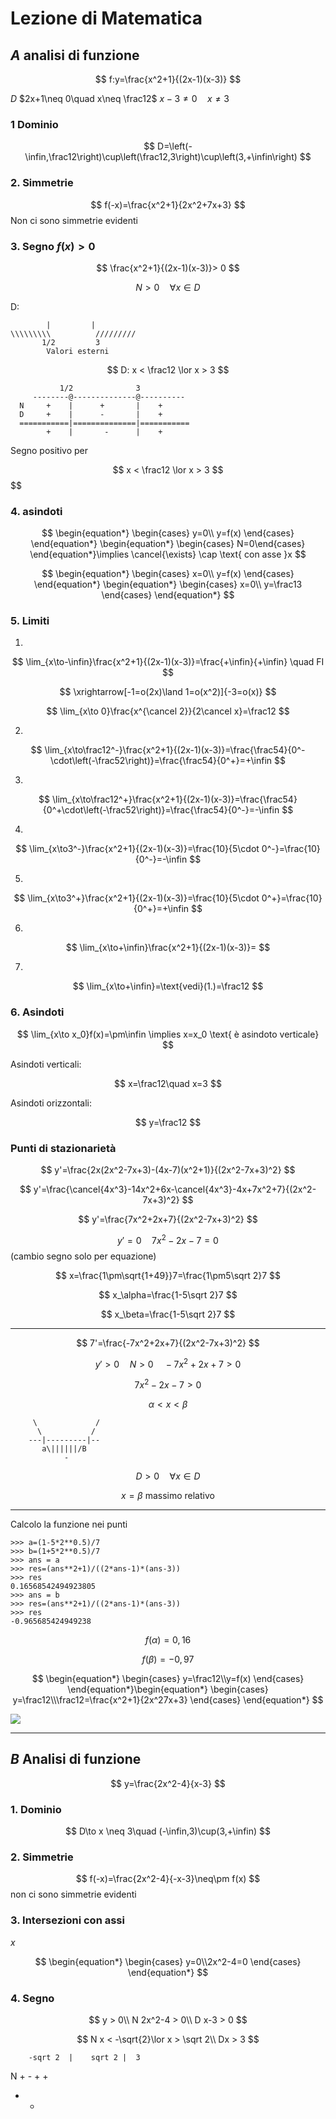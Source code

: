 # Lezione di Matematica
## $A$ analisi di funzione

$$
f:y=\frac{x^2+1}{(2x-1)(x-3)}
$$

$D$   $2x+1\neq 0\quad x\neq \frac12$
$x-3\neq 0 \quad x\neq 3$
### 1 Dominio
$$
D=\left(-\infin,\frac12\right)\cup\left(\frac12,3\right)\cup\left(3,+\infin\right)
$$

### 2. Simmetrie
$$
f(-x)=\frac{x^2+1}{2x^2+7x+3}
$$
Non ci sono simmetrie evidenti

### 3. Segno $f(x)> 0$

$$
\frac{x^2+1}{(2x-1)(x-3)}> 0
$$

$$
N> 0 \quad \forall x \in D
$$

D:

			|         |
	\\\\\\\\\          /////////
	       1/2         3
            Valori esterni		

$$
D: x < \frac12 \lor x  > 3
$$

               1/2              3
         --------@--------------@----------
      N     +    |      +       |    +
      D     +    |      -       |    +
      ===========|==============|===========
            +    |       -      |    +


Segno positivo per 


$$
x < \frac12 \lor x  > 3
$$
$$

### 4. asindoti

$$
\begin{equation*} \begin{cases} 
y=0\\
y=f(x)
\end{cases} \end{equation*}
\begin{equation*} \begin{cases} N=0\end{cases} \end{equation*}\implies \cancel{\exists} \cap \text{ con asse }x
$$

$$
\begin{equation*} \begin{cases} 
x=0\\
y=f(x)
\end{cases} \end{equation*}
\begin{equation*} \begin{cases}
x=0\\
y=\frac13
 \end{cases} \end{equation*}
$$

### 5. Limiti


1.
$$
\lim_{x\to-\infin}\frac{x^2+1}{(2x-1)(x-3)}=\frac{+\infin}{+\infin} \quad FI
$$

$$
\xrightarrow[-1=o(2x)\land 1=o(x^2)]{-3=o(x)}
$$

$$
\lim_{x\to 0}\frac{x^{\cancel 2}}{2\cancel x}=\frac12
$$

2.

$$
\lim_{x\to\frac12^-}\frac{x^2+1}{(2x-1)(x-3)}=\frac{\frac54}{0^-\cdot\left(-\frac52\right)}=\frac{\frac54}{0^+}=+\infin
$$

3.

$$
\lim_{x\to\frac12^+}\frac{x^2+1}{(2x-1)(x-3)}=\frac{\frac54}{0^+\cdot\left(-\frac52\right)}=\frac{\frac54}{0^-}=-\infin
$$

4.
$$
\lim_{x\to3^-}\frac{x^2+1}{(2x-1)(x-3)}=\frac{10}{5\cdot 0^-}=\frac{10}{0^-}=-\infin
$$

5.
$$
\lim_{x\to3^+}\frac{x^2+1}{(2x-1)(x-3)}=\frac{10}{5\cdot 0^+}=\frac{10}{0^+}=+\infin
$$


6.
$$
\lim_{x\to+\infin}\frac{x^2+1}{(2x-1)(x-3)}=
$$

7.

$$
\lim_{x\to+\infin}=\text{vedi}(1.)=\frac12
$$

### 6. Asindoti


$$
\lim_{x\to x_0}f(x)=\pm\infin \implies x=x_0 \text{ è asindoto verticale}
$$

Asindoti verticali:

$$
x=\frac12\quad x=3
$$

Asindoti orizzontali:

$$
y=\frac12
$$

### Punti di stazionarietà

$$
y'=\frac{2x(2x^2-7x+3)-(4x-7)(x^2+1)}{(2x^2-7x+3)^2}
$$

$$
y'=\frac{\cancel{4x^3}-14x^2+6x-\cancel{4x^3}-4x+7x^2+7}{(2x^2-7x+3)^2}
$$

$$
y'=\frac{7x^2+2x+7}{(2x^2-7x+3)^2}
$$

$$
y'=0\quad 7x^2-2x-7=0
$$ (cambio segno solo per equazione)

$$
x=\frac{1\pm\sqrt{1+49}}7=\frac{1\pm5\sqrt 2}7
$$

$$
x_\alpha=\frac{1-5\sqrt 2}7
$$

$$
x_\beta=\frac{1-5\sqrt 2}7
$$


---

$$
7'=\frac{-7x^2+2x+7}{(2x^2-7x+3)^2}
$$

$$
y'> 0\quad N> 0\quad -7x^2+2x+7> 0
$$

$$
7x^2-2x-7> 0
$$

$$
\alpha < x < \beta
$$
  
         \             /
          \           /
		---|---------|--
           a\||||||/B
                -
$$
D> 0 \quad \forall x \in D
$$


$$
x=\beta \text{ massimo relativo }
$$


---
Calcolo la funzione nei punti
```
>>> a=(1-5*2**0.5)/7
>>> b=(1+5*2**0.5)/7
>>> ans = a
>>> res=(ans**2+1)/((2*ans-1)*(ans-3))
>>> res
0.16568542494923805
>>> ans = b
>>> res=(ans**2+1)/((2*ans-1)*(ans-3))
>>> res
-0.965685424949238
```
$$
f(\alpha)=0,16
$$

$$
f(\beta)=-0,97
$$


$$
\begin{equation*} \begin{cases} 
y=\frac12\\y=f(x)
\end{cases} \end{equation*}\begin{equation*} \begin{cases} 
y=\frac12\\\frac12=\frac{x^2+1}{2x^27x+3}
\end{cases} \end{equation*}
$$

![](https://i.imgur.com/WUQIk2Q.jpg)


---


## $B$ Analisi di funzione

$$
y=\frac{2x^2-4}{x-3}
$$

### 1. Dominio

$$
D\to x \neq 3\quad (-\infin,3)\cup(3,+\infin)
$$

### 2. Simmetrie

$$
f(-x)=\frac{2x^2-4}{-x-3}\neq\pm f(x)
$$
non ci sono simmetrie evidenti

### 3. Intersezioni con assi

$x$

$$
\begin{equation*} \begin{cases} y=0\\2x^2-4=0 \end{cases} \end{equation*}
$$

### 4. Segno
$$
y > 0\\
N 2x^2-4 > 0\\
D x-3 > 0
$$


$$
N x < -\sqrt{2}\lor x > \sqrt 2\\
Dx > 3
$$

		-sqrt 2  |    sqrt 2 |  3
  N              +               - + +
  - - 
<!--stackedit_data:
eyJoaXN0b3J5IjpbMzM5NTA1NTQ5LDEzMzE4NjAyNjJdfQ==
-->
